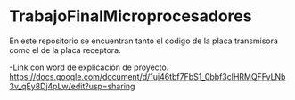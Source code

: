 # TrabajoFinalMicroprocesadores
En este repositorio se encuentran tanto el codigo de la placa transmisora como el de la placa receptora.


-Link con word de explicación de proyecto.
https://docs.google.com/document/d/1uj46tbf7FbS1_0bbf3clHRMQFFvLNb3v_qEy8Dj4pLw/edit?usp=sharing
